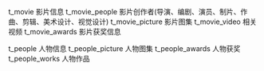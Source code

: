 
t_movie  影片信息
t_movie_people 影片创作者(导演、编剧、演员、制片、作曲、剪辑、美术设计、视觉设计)
t_movie_picture 影片图集
t_movie_video  相关视频
t_movie_awards 影片获奖信息

t_people 人物信息
t_people_picture  人物图集
t_people_awards  人物获奖
t_people_works   人物作品


